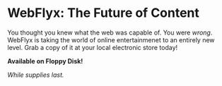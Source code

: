 # WebFlyx: The Future of Content

You thought you knew what the web was capable of. You were *wrong*. WebFlyx is taking the world of online entertainmenet to an entirely new level. Grab a copy of it at your local electronic store today!

**Available on Floppy Disk!**

*While supplies last.*
